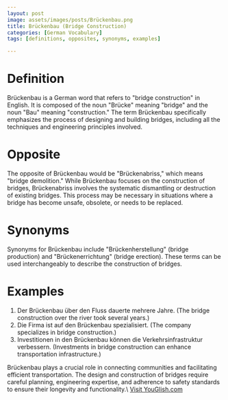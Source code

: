```yaml
---
layout: post
image: assets/images/posts/Brückenbau.png
title: Brückenbau (Bridge Construction)
categories: [German Vocabulary]
tags: [definitions, opposites, synonyms, examples]

---
```


# Definition

Brückenbau is a German word that refers to "bridge construction" in English. It is composed of the noun "Brücke" meaning "bridge" and the noun "Bau" meaning "construction." The term Brückenbau specifically emphasizes the process of designing and building bridges, including all the techniques and engineering principles involved. 

# Opposite

The opposite of Brückenbau would be "Brückenabriss," which means "bridge demolition." While Brückenbau focuses on the construction of bridges, Brückenabriss involves the systematic dismantling or destruction of existing bridges. This process may be necessary in situations where a bridge has become unsafe, obsolete, or needs to be replaced.

# Synonyms

Synonyms for Brückenbau include "Brückenherstellung" (bridge production) and "Brückenerrichtung" (bridge erection). These terms can be used interchangeably to describe the construction of bridges.

# Examples

1. Der Brückenbau über den Fluss dauerte mehrere Jahre. (The bridge construction over the river took several years.)
2. Die Firma ist auf den Brückenbau spezialisiert. (The company specializes in bridge construction.)
3. Investitionen in den Brückenbau können die Verkehrsinfrastruktur verbessern. (Investments in bridge construction can enhance transportation infrastructure.)

Brückenbau plays a crucial role in connecting communities and facilitating efficient transportation. The design and construction of bridges require careful planning, engineering expertise, and adherence to safety standards to ensure their longevity and functionality.\ <a id="yg-widget-0" class="youglish-widget" data-query="Brückenbau" data-lang="german" data-components="8412" data-auto-start="0" data-bkg-color="theme_light" data-title="How%20to%20pronounce%20Brückenbau%20in%20German"  rel="nofollow" href="https://youglish.com">Visit YouGlish.com</a><script async src="https://youglish.com/public/emb/widget.js" charset="utf-8"></script>